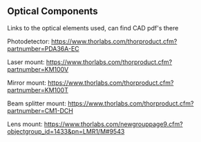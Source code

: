 <!--- notes that might be usefule for future reproducability--->

## Optical Components

Links to the optical elements used, can find CAD pdf's there

Photodetector:
https://www.thorlabs.com/thorproduct.cfm?partnumber=PDA36A-EC

Laser mount:
https://www.thorlabs.com/thorproduct.cfm?partnumber=KM100V

Mirror mount:
https://www.thorlabs.com/thorproduct.cfm?partnumber=KM100T

Beam splitter mount:
https://www.thorlabs.com/thorproduct.cfm?partnumber=CM1-DCH

Lens mount:
https://www.thorlabs.com/newgrouppage9.cfm?objectgroup_id=1433&pn=LMR1/M#9543
